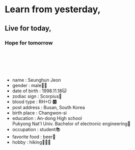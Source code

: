 # **Learn from yesterday,**  
## **Live for today,**  
### **Hope for tomorrow**  


<br></br>
<br></br>

  
  
- name : Seunghun Jeon  
- gender : male🧑🏻  
- date of birth : 1998.11.18🐱  
- zodiac sign : Scorpius🦂  
- blood type : RH+O 🅾  
- post address : Busan, South Korea  
- birth place : Changwon-si  
- education : An-dong High school  
              Pukyong Nat'l Univ. Bachelor of electronic engineering📱  
- occupation : student📚  
- favorite food : beer🍺  
- hobby : hiking🚶🏻‍♂️
